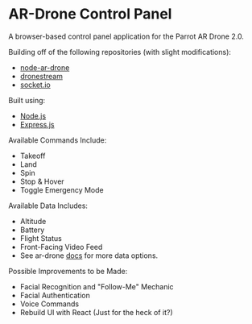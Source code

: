 AR-Drone Control Panel
==========================

A browser-based control panel application for the Parrot AR Drone 2.0.

Building off of the following repositories (with slight modifications):
 * [node-ar-drone](https://github.com/felixge/node-ar-drone)
 * [dronestream](https://github.com/bkw/node-dronestream)
 * [socket.io](https://github.com/socketio/socket.io)


Built using:
 * [Node.js](https://nodejs.org/en/docs/)
 * [Express.js](https://expressjs.com/en/4x/api.html)


Available Commands Include:
 * Takeoff
 * Land
 * Spin
 * Stop & Hover
 * Toggle Emergency Mode


Available Data Includes:
 * Altitude
 * Battery
 * Flight Status
 * Front-Facing Video Feed
 * See ar-drone [docs](https://github.com/felixge/node-ar-drone/blob/master/docs/NavData.md) for more data options.

Possible Improvements to be Made:
 * Facial Recognition and "Follow-Me" Mechanic
 * Facial Authentication
 * Voice Commands
 * Rebuild UI with React (Just for the heck of it?)
